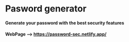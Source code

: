 # Pasword generator 

#### Generate your password with the best security features 
#### WebPage --> https://password-sec.netlify.app/
